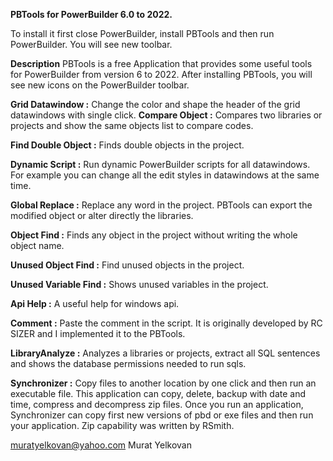 <b>PBTools for PowerBuilder 6.0 to 2022.</b>

To install it first close PowerBuilder, install PBTools and then run PowerBuilder. You will see new toolbar.

<b>Description</b>
PBTools is a free Application that provides some useful tools for PowerBuilder from version 6 to 2022.  After installing PBTools, you will see new icons on the PowerBuilder toolbar. 
 
<b>Grid Datawindow     :</b> Change the color and shape the header of the grid datawindows with single click.
<b>Compare Object      :</b> Compares two libraries or projects and show the same objects list to compare codes. 

<b>Find Double Object  :</b> Finds double objects in the project.

<b>Dynamic Script      :</b> Run dynamic PowerBuilder scripts for all datawindows. For example you can change all the edit styles in datawindows at the same time.

<b>Global Replace      :</b> Replace any word in the project. PBTools can export the modified object or alter directly the libraries.

<b>Object Find         :</b> Finds any object in the project without writing the whole object name.

<b>Unused Object Find  :</b> Find unused objects in the project. 

<b>Unused Variable Find   :</b> Shows unused variables in the project.

<b>Api Help            :</b> A useful help for windows api.

<b>Comment             :</b> Paste the comment in the script. It is originally developed by RC SIZER and I implemented it to the PBTools. 

<b>LibraryAnalyze      :</b> Analyzes a libraries or projects, extract all SQL sentences and shows the database permissions needed to run sqls.

<b>Synchronizer           :</b> Copy files to another location by one click and then run an executable file. This application can copy, delete, backup with date and time, compress and decompress zip files. Once you run an application, Synchronizer can copy first new versions of pbd or exe files and then run your application. Zip capability was written by RSmith.


muratyelkovan@yahoo.com
Murat Yelkovan



